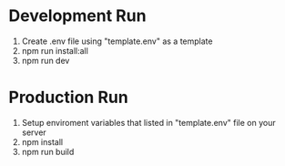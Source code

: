 # Development Run
1) Create .env file using "template.env" as a template
2) npm run install:all
3) npm run dev

# Production Run
1) Setup enviroment variables that listed in "template.env" file on your server
2) npm install
3) npm run build